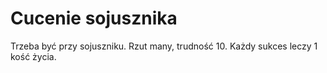 # Cucenie sojusznika

Trzeba być przy sojuszniku.
Rzut many, trudność 10.
Każdy sukces leczy 1 kość życia.
